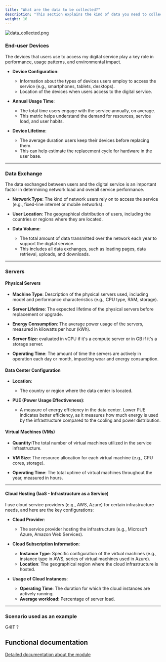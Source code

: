 ```yaml
---
title: "What are the data to be collected?"
description: "This section explains the kind of data you need to collect before starting an assessment"
weight: 10
---
```


![data_collected.png](../media/data_collected.png)

### End-user Devices

The devices that users use to access my digital service play a key role in performance, usage patterns, and
environmental impact.

- **Device Configuration**:
    - Information about the types of devices users employ to access the service (e.g., smartphones, tablets, desktops).
    - Location of the devices when users access to the digital service. 

- **Annual Usage Time**:
    - The total time users engage with the service annually, on average.
    - This metric helps understand the demand for resources, service load, and user habits.

- **Device Lifetime**:
    - The average duration users keep their devices before replacing them.
    - This can help estimate the replacement cycle for hardware in the user base.

---

### Data Exchange

The data exchanged between users and the digital service is an important factor in determining network load and overall
service performance.

- **Network Type**: The kind of network users rely on to access the service (e.g., fixed-line internet or mobile
  networks).

- **User Location**: The geographical distribution of users, including the countries or regions where they are located.

- **Data Volume**:
    - The total amount of data transmitted over the network each year to support the digital service.
    - This includes all data exchanges, such as loading pages, data retrieval, uploads, and downloads.

---

### Servers

#### **Physical Servers**

- **Machine Type**: Description of the physical servers used, including model and performance characteristics (e.g., CPU
  type, RAM, storage).

- **Server Lifetime**: The expected lifetime of the physical servers before replacement or upgrade.

- **Energy Consumption**: The average power usage of the servers, measured in kilowatts per hour (kWh).

- **Server Size**: evaluated in vCPU if it's a compute server or in GB if it's a storage server.

- **Operating Time**: The amount of time the servers are actively in operation each day or month, impacting wear and
  energy consumption.

#### **Data Center Configuration**

- **Location**:
    - The country or region where the data center is located.

- **PUE (Power Usage Effectiveness)**:
    - A measure of energy efficiency in the data center. Lower PUE indicates better efficiency, as it measures how much
      energy is used by the infrastructure compared to the cooling and power distribution.

#### **Virtual Machines (VMs)**

- **Quantity**:The total number of virtual machines utilized in the service infrastructure.

- **VM Size**: The resource allocation for each virtual machine (e.g., CPU cores, storage).

- **Operating Time**: The total uptime of virtual machines throughout the year, measured in hours.

---

#### **Cloud Hosting (IaaS - Infrastructure as a Service)**

I use cloud service providers (e.g., AWS, Azure) for certain infrastructure needs, and here are the key configurations:

- **Cloud Provider**:
    - The service provider hosting the infrastructure (e.g., Microsoft Azure, Amazon Web Services).

- **Cloud Subscription Information**:
    - **Instance Type**: Specific configuration of the virtual machines (e.g., instance type in AWS, series of virtual
      machines used in Azure).
    - **Location**: The geographical region where the cloud infrastructure is hosted.

- **Usage of Cloud Instances**:
    - **Operating Time**: The duration for which the cloud instances are actively running.
    - **Average workload**: Percentage of server load.

---

### Scenario used as an example

G4IT ?

## Functional documentation

[Detailed documentation about the module](../../../../2-functional-documentation/use_cases/uc_digital_services/_index.md)
